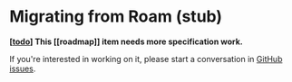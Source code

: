 # Migrating from Roam (stub)

**[[todo]] This [[roadmap]] item needs more specification work.**

If you're interested in working on it, please start a conversation in [GitHub issues](https://github.com/foambubble/foam/issues).


[//begin]: # "Autogenerated link references for markdown compatibility"
[todo]: ../../todo.md "Todo"
[//end]: # "Autogenerated link references"